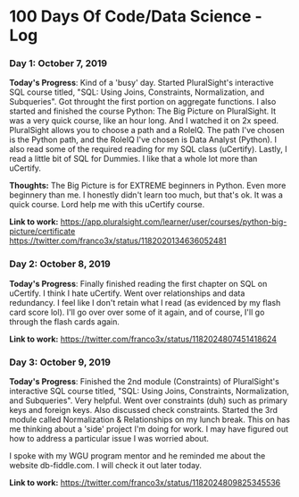 # 100 Days Of Code/Data Science - Log

### Day 1: October 7, 2019

**Today's Progress**: Kind of a 'busy' day. Started PluralSight's interactive SQL course titled, "SQL: Using Joins, Constraints, Normalization, and Subqueries". Got throught the first portion on aggregate functions. I also started and finished the course Python: The Big Picture on PluralSight. It was a very quick course, like an hour long. And I watched it on 2x speed. PluralSight allows you to choose a path and a RoleIQ. The path I've chosen is the Python path, and the RoleIQ I've chosen is Data Analyst (Python). I also read some of the required reading for my SQL class (uCertify). Lastly, I read a little bit of SQL for Dummies. I like that a whole lot more than uCertify.

**Thoughts:** The Big Picture is for EXTREME beginners in Python. Even more beginnery than me. I honestly didn't learn too much, but that's ok. It was a quick course. Lord help me with this uCertify course.

**Link to work:** https://app.pluralsight.com/learner/user/courses/python-big-picture/certificate
https://twitter.com/franco3x/status/1182020134636052481

### Day 2: October 8, 2019

**Today's Progress**: Finally finished reading the first chapter on SQL on uCertify. I think I hate uCertify. Went over relationships and data redundancy. I feel like I don't retain what I read (as evidenced by my flash card score lol). I'll go over over some of it again, and of course, I'll go through the flash cards again.

**Link to work:** https://twitter.com/franco3x/status/1182024807451418624

### Day 3: October 9, 2019

**Today's Progress**: Finished the 2nd module (Constraints) of PluralSight's interactive SQL course titled, "SQL: Using Joins, Constraints, Normalization, and Subqueries". Very helpful. Went over constraints (duh) such as primary keys and foreign keys. Also discussed check constraints. Started the 3rd module called Normalization & Relationships on my lunch break. This on has me thinking about a 'side' project I'm doing for work. I may have figured out how to address a particular issue I was worried about.

I spoke with my WGU program mentor and he reminded me about the website db-fiddle.com. I will check it out later today.

**Link to work:** https://twitter.com/franco3x/status/1182024809825345536


